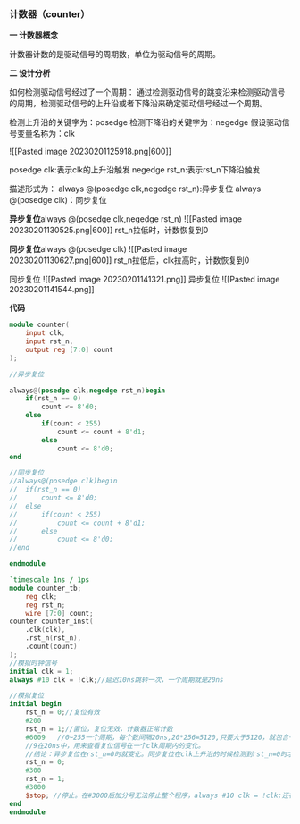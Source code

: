 ### 计数器（counter）
**一 计数器概念**

计数器计数的是驱动信号的周期数，单位为驱动信号的周期。

**二 设计分析**

如何检测驱动信号经过了一个周期：
通过检测驱动信号的跳变沿来检测驱动信号的周期，检测驱动信号的上升沿或者下降沿来确定驱动信号经过一个周期。

检测上升沿的关键字为：posedge
检测下降沿的关键字为：negedge
假设驱动信号变量名称为：clk

![[Pasted image 20230201125918.png|600]]

posedge clk:表示clk的上升沿触发
negedge rst_n:表示rst_n下降沿触发

描述形式为：
always @(posedge clk,negedge rst_n):异步复位
always @(posedge clk)：同步复位

**异步复位**always @(posedge clk,negedge rst_n)
![[Pasted image 20230201130525.png|600]]
rst_n拉低时，计数恢复到0

**同步复位**always @(posedge clk)
![[Pasted image 20230201130627.png|600]]
rst_n拉低后，clk拉高时，计数恢复到0

同步复位
![[Pasted image 20230201141321.png]]
异步复位
![[Pasted image 20230201141544.png]]

**代码**
```verilog
module counter(
	input clk,
	input rst_n,
	output reg [7:0] count
);

//异步复位

always@(posedge clk,negedge rst_n)begin
	if(rst_n == 0)
		count <= 8'd0;
	else
		if(count < 255)
			count <= count + 8'd1;
		else
			count <= 8'd0;
end

//同步复位
//always@(posedge clk)begin
//	if(rst_n == 0)
//		count <= 8'd0;
//	else
//		if(count < 255)
//			count <= count + 8'd1;
//		else
//			count <= 8'd0;			
//end

endmodule
```

```verilog
`timescale 1ns / 1ps
module counter_tb;
	reg clk;
	reg rst_n;
	wire [7:0] count;
counter counter_inst(
	.clk(clk),
	.rst_n(rst_n),
	.count(count)
);
//模拟时钟信号
initial clk = 1;
always #10 clk = !clk;//延迟10ns跳转一次，一个周期就是20ns

//模拟复位
initial begin
	rst_n = 0;//复位有效
	#200
	rst_n = 1;//置位，复位无效，计数器正常计数
	#6009   //0~255一个周期，每个数间隔20ns,20*256=5120,只要大于5120，就包含一个周期。
	//9在20ns中，用来查看复位信号在一个clk周期内的变化。
	//结论：异步复位在rst_n=0时就变化。同步复位在clk上升沿的时候检测到rst_n=0时才变化。
	rst_n = 0;
	#300
	rst_n = 1;
	#3000
	$stop; //停止。在#3000后加分号无法停止整个程序，always #10 clk = !clk;还在运行
end
endmodule
```